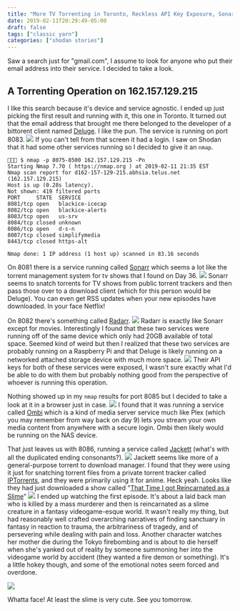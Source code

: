 ```yaml
---
title: "More TV Torrenting in Toronto, Reckless API Key Exposure, Sonarr, Radarr, Jackett, Ombi, and Deluge"
date: 2019-02-11T20:29:49-05:00
draft: false
tags: ["classic yarn"]
categories: ["shodan stories"]
---
```


Saw a search just for "gmail.com", I assume to look for anyone who put their email address into their service. I decided to take a look.

## A Torrenting Operation on 162.157.129.215
I like this search because it's device and service agnostic. I ended up just picking the first result and running with it, this one in Toronto. It turned out that the email address that brought me there belonged to the developer of a bittorent client named [Deluge](https://en.wikipedia.org/wiki/Deluge_(software)). I like the pun. The service is running on port 8083.
![](/images/100Days/Day39/deluge.png)
If you can't tell from that screen it had a login. I saw on Shodan that it had some other services running so I decided to give it an `nmap`.

```
👻🌵🔮 $ nmap -p 8075-8500 162.157.129.215 -Pn
Starting Nmap 7.70 ( https://nmap.org ) at 2019-02-11 21:35 EST
Nmap scan report for d162-157-129-215.abhsia.telus.net (162.157.129.215)
Host is up (0.28s latency).
Not shown: 419 filtered ports
PORT     STATE  SERVICE
8081/tcp open   blackice-icecap
8082/tcp open   blackice-alerts
8083/tcp open   us-srv
8084/tcp closed unknown
8086/tcp open   d-s-n
8087/tcp closed simplifymedia
8443/tcp closed https-alt

Nmap done: 1 IP address (1 host up) scanned in 83.16 seconds
```
On 8081 there is a service running called [Sonarr](https://sonarr.tv/) which seems a lot like the torrent management system for tv shows that I found on Day 36.
![](/images/100Days/Day39/sonarr.png)
Sonarr seems to snatch torrents for TV shows from public torrent trackers and then pass those over to a download client (which for this person would be Deluge). You can even get RSS updates when your new episodes have downloaded. In your face Netflix!

On 8082 there's something called [Radarr](https://radarr.video/).
![](/images/100Days/Day39/radarr.png)
Radarr is exactly like Sonarr except for movies. Interestingly I found that these two services were running off of the same device which only had 20GB available of total space. Seemed kind of weird but then I realized that these two services are probably running on a Raspberry Pi and that Deluge is likely running on a networked attached storage device with much more space.
![](/images/100Days/Day39/radarr3.png)
Their API keys for both of these services were exposed, I wasn't sure exactly what I'd be able to do with them but probably nothing good from the perspective of whoever is running this operation.

Nothing showed up in my `nmap` results for port 8085 but I decided to take a look at it in a browser just in case.
![](/images/100Days/Day39/ombi2.png)
I found that it was running a service called [Ombi](https://ombi.io/) which is a kind of media server service much like Plex (which you may remember from way back on day 9) lets you stream your own media content from anywhere with a secure login. Ombi then likely would be running on the NAS device.

That just leaves us with 8086, running a service called [Jackett](https://github.com/Jackett/Jackett) (what's with all the duplicated ending consonants?).
![](/images/100Days/Day39/jackett.png)
Jackett seems like more of a general-purpose torrent to download manager. I found that they were using it just for snatching torrent files from a private torrent tracker called [IPTorrents](https://iptorrents.com/login.php), and they were primarily using it for anime. Heck yeah. Looks like they had just downloaded a show called "[That Time I got Reincarnated as a Slime](https://en.wikipedia.org/wiki/That_Time_I_Got_Reincarnated_as_a_Slime)"
![](/images/100Days/Day39/slime.png)
I ended up watching the first episode. It's about a laid back man who is killed by a mass murderer and then is reincarnated as a slime creature in a fantasy videogame-esque world. It wasn't really my thing, but had reasonably well crafted overarching narratives of finding sanctuary in fantasy in reaction to trauma, the arbitrariness of tragedy, and of persevering while dealing with pain and loss. Another character watches her mother die during the Tokyo firebombing and is about to die herself when she's yanked out of reality by someone summoning her into the videogame world by accident (they wanted a fire demon or something). It's a little hokey though, and some of the emotional notes seem forced and overdone.

![](/images/100Days/Day39/slime2.png)

Whatta face! At least the slime is very cute. See you tomorrow.
